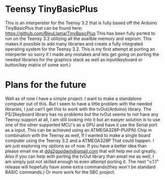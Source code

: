 # Teensy TinyBasicPlus
This is an interpereter for the Teensy 3.2 that is fully based off the Arduino TinyBasicPlus that can be found here:
https://github.com/BleuLlama/TinyBasicPlus
This has been fully ported to run on the Teensy 3.2 utilizing all the availble memory and eeprom. This makes it
possible to add many libraries and create a fully integrated operating system for the Teensy 3.2. This is 
my first attempt at porting an interperter so sorry if I made any mistakes and lets get going on porting the 
needed libraries for the graphics stack as well as input(keyboard or button/key matrix of some sort.)

# Plans for the future
Well as of now I have a simple project: I want to make a standalone computer out of this. But I seem to have a little problem with the needed libraries, I just can't get this to work with the tvOut(Arduino) library. The PS/2keyboard library has no problems but the tvOut seems to not have any Teensy support at all, I am still looking into it but an easyer solution is to use one of the other supported MCU's as a GPU and have it use the Serial port as a input. This can be achieved using an ATMEGA328P-PU(PN) Chip in combination with the Teensy as well, If I wanted to make a single board computer using the Teensy 3.2 and a ATMEGA328P That could happen. I am just exploring my options as of now. If you have a better idea than please email me at ddg2goodwin@gmail.com that will help me out greatly, Also if you can help with porting the tvOut library than email me as well, I am simply just not skilled enough to even attempt porting it. The next "v.1.1" release will hopefully have some extra commands(they won't be standard BASIC commands.) Or more work for the SBC project. 
